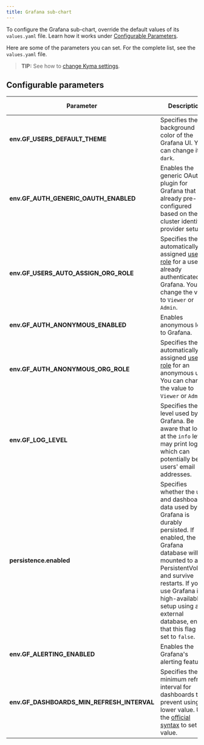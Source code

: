 ```yaml
---
title: Grafana sub-chart
---
```


To configure the Grafana sub-chart, override the default values of its `values.yaml` file.
Learn how it works under [Configurable Parameters](./README.md).

Here are some of the parameters you can set.
For the complete list, see the `values.yaml` file.

>**TIP:** See how to [change Kyma settings](../../04-operation-guides/operations/03-change-kyma-config-values.md).

## Configurable parameters


| Parameter | Description | Default value |
|-----------|-------------|---------------|
| **env.GF_USERS_DEFAULT_THEME** | Specifies the background color of the Grafana UI. You can change it to `dark`. | `light` |
| **env.GF_AUTH_GENERIC_OAUTH_ENABLED** | Enables the generic OAuth plugin for Grafana that is already pre-configured based on the in-cluster identity provider setup. | `true` |
| **env.GF_USERS_AUTO_ASSIGN_ORG_ROLE** | Specifies the automatically assigned [user role](https://grafana.com/docs/grafana/latest/manage-users) for a user already authenticated by Grafana. You can change the value to `Viewer` or `Admin`. | `Editor` |
| **env.GF_AUTH_ANONYMOUS_ENABLED** | Enables anonymous login to Grafana. | `false` |
| **env.GF_AUTH_ANONYMOUS_ORG_ROLE** | Specifies the automatically assigned [user role](https://grafana.com/docs/grafana/latest/manage-users) for an anonymous user. You can change the value to `Viewer` or `Admin`. | `Editor` |
| **env.GF_LOG_LEVEL** | Specifies the log level used by Grafana. Be aware that logs at the `info` level may print logins, which can potentially be users' email addresses. | `warn` |
| **persistence.enabled** | Specifies whether the user and dashboard data used by Grafana is durably persisted. If enabled, the Grafana database will be mounted to a PersistentVolume and survive restarts. If you use Grafana in a high-available setup using an external database, ensure that this flag is set to `false`. | `true` |
| **env.GF_ALERTING_ENABLED** | Enables the Grafana's alerting feature.| `true` |
| **env.GF_DASHBOARDS_MIN_REFRESH_INTERVAL** | Specifies the minimum refresh interval for dashboards to prevent using a lower value. Use the [official syntax](https://grafana.com/docs/grafana/latest/administration/configuration/#min_refresh_interval) to set the value. | `10s` |
